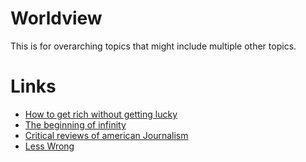 # Worldview
This is for overarching topics that might include multiple other topics.

# Links

- [How to get rich without getting lucky](https://nav.al/rich)
- [The beginning of infinity](https://nav.al/infinity)
- [Critical reviews of american Journalism](https://www.youtube.com/watch?v=0Hl2gSL2msc&list=PLFmIPAwk09m-nRDfIWhx1jnXIwFe6yMip)
- [Less Wrong](https://www.lesswrong.com/)
